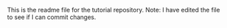 This is the readme file for the tutorial repository. Note: I have edited the file
to see if I can commit changes.
